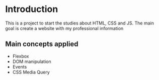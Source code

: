 # Introduction

This is a project to start the studies about HTML, CSS and JS.
The main goal is create a website with my professional information

## Main concepts applied

- Flexbox
- DOM manipulation
- Events
- CSS Media Query